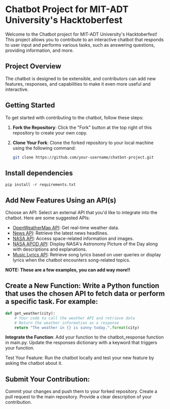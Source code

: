 # Chatbot Project for MIT-ADT University's Hacktoberfest

Welcome to the Chatbot project for MIT-ADT University's Hacktoberfest! This project allows you to contribute to an interactive chatbot that responds to user input and performs various tasks, such as answering questions, providing information, and more.

## Project Overview

The chatbot is designed to be extensible, and contributors can add new features, responses, and capabilities to make it even more useful and interactive.

## Getting Started

To get started with contributing to the chatbot, follow these steps:

1. **Fork the Repository**: Click the "Fork" button at the top right of this repository to create your own copy.

2. **Clone Your Fork**: Clone the forked repository to your local machine using the following command:

   ```bash
   git clone https://github.com/your-username/chatbot-project.git


## Install dependencies 
    
    pip install -r requirements.txt


## Add New Features Using an API(s)

Choose an API: Select an external API that you'd like to integrate into the chatbot. Here are some suggested APIs:

- [OpenWeatherMap API](https://openweathermap.org/api): Get real-time weather data.
- [News API](https://newsapi.org/): Retrieve the latest news headlines.
- [NASA API](https://api.nasa.gov/): Access space-related information and images.
- [NASA APOD API](https://apod.nasa.gov/apod/lib/about_apod.html): Display NASA's Astronomy Picture of the Day along with descriptions and explanations.
- [Music Lyrics API](https://lyricsovh.docs.apiary.io/): Retrieve song lyrics based on user queries or display lyrics when the chatbot encounters song-related topics.

**NOTE: These are a few examples, you can add way more!!**
## Create a New Function: Write a Python function that uses the chosen API to fetch data or perform a specific task. For example:

```py
def get_weather(city):
    # Your code to call the weather API and retrieve data
    # Return the weather information as a response
    return "The weather in {} is sunny today.".format(city)
```


**Integrate the Function**: Add your function to the chatbot_response function in main.py. Update the responses dictionary with a keyword that triggers your function.

Test Your Feature: Run the chatbot locally and test your new feature by asking the chatbot about it.

## Submit Your Contribution:

Commit your changes and push them to your forked repository.
Create a pull request to the main repository. Provide a clear description of your contribution.
